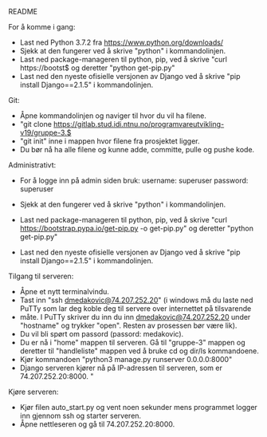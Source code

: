 README

For å komme i gang:
- Last ned Python 3.7.2 fra https://www.python.org/downloads/
- Sjekk at den fungerer ved å skrive "python" i kommandolinjen.
- Last ned package-manageren til python, pip, ved å skrive "curl https://bootst$
og deretter "python get-pip.py"
- Last ned den nyeste ofisielle versjonen av Django ved å skrive
 "pip install Django==2.1.5" i kommandolinjen.

Git:
- Åpne kommandolinjen og naviger til hvor du vil ha filene.
- "git clone https://gitlab.stud.idi.ntnu.no/programvareutvikling-v19/gruppe-3.$
- "git init" inne i mappen hvor filene fra prosjektet ligger.
- Du bør nå ha alle filene og kunne adde, committe, pulle og pushe kode.


Administrativt:
- For å logge inn på admin siden bruk:
username: superuser
password: superuser

- Sjekk at den fungerer ved å skrive "python" i kommandolinjen.  
- Last ned package-manageren til python, pip, ved å skrive "curl https://bootstrap.pypa.io/get-pip.py -o get-pip.py"
og deretter "python get-pip.py" 
- Last ned den nyeste ofisielle versjonen av Django ved å skrive 
 "pip install Django==2.1.5" i kommandolinjen. 


Tilgang til serveren: 
- Åpne et nytt terminalvindu.
- Tast inn "ssh dmedakovic@74.207.252.20" (i windows må du laste ned PuTTy som lar deg koble deg til servere over internettet på tilsvarende
- måte. I PuTTy skriver du inn du inn dmedakovic@74.207.252.20 under "hostname" og trykker "open". Resten av prosessen bør være lik).
- Du vil bli spørt om passord (passord: medakovic). 
- Du er nå i "home" mappen til serveren. Gå til "gruppe-3" mappen og deretter til "handleliste" mappen ved å bruke cd og dir/ls kommandoene. 
- Kjør kommandoen "python3 manage.py runserver 0.0.0.0:8000"
- Django serveren kjører nå på IP-adressen til serveren, som er 74.207.252.20:8000.
"

Kjøre serveren: 
- Kjør filen auto_start.py og vent noen sekunder mens programmet logger inn gjennom ssh og starter serveren. 
- Åpne nettleseren og gå til 74.207.252.20:8000.


